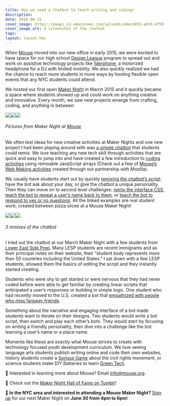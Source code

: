 ```yaml
---
title: How we used a chatbot to teach writing and coding!
description: 
date: 2016-06-15
cover_image: https://pwapi.s3.amazonaws.com/uploads/a9ecd491-adc0-4f59-8eb3-8654d055a020
cover_image_alt: A screenshot of the chatbot
tags:
layout: layout.hbs
---
```


When [Mouse](https://mouse.org/) moved into our new office in early 2015, we were excited to have space for our high school [Design League](https://mouse.org/mouse-design-league) program to spread out and work on assistive technology projects like [1derphone](https://www.instagram.com/p/BGiUJ8awRJp/), a motorized headphone for a DJ with limited mobility. We also quickly realized we had the chance to reach more students in more ways by hosting flexible open events that any NYC students could attend.

We hosted our first open [Maker Night](https://mouse.org/makernight) in March 2015 and it quickly became a space where students showed up and could work on anything creative and innovative. Every month, we saw new projects emerge from crafting, coding, and anything in between:

![](https://cdn-images-1.medium.com/max/800/1*eku7Cc10Y9NSFAm7MP7tYA.jpeg)![](https://cdn-images-1.medium.com/max/400/1*hA1_vnNXOvLg0WCWt6PluA.jpeg)![](https://cdn-images-1.medium.com/max/1200/1*ieyZhs_PDEsjWpTP8sDWaw.jpeg)

###### Pictures from Maker Night at [Mouse](http://mouse.org)

We often test ideas for new creative activities at Maker Nights and one new project I had been playing around with was [a simple chatbot](https://forest-noodle.glitch.me/) that students could remix. We love teaching any new tech skill through activities that are quick and easy to jump into and have created a few introduction to [coding](https://zircon-porch.glitch.me/) [activities](https://distinct-zoo.glitch.me/) using remixable JavaScript arrays (Check out a few of [Mouse’s Web Making activities](https://automatic-triangle.glitch.me/) created through our partnership with Mozilla).

We usually have students start out by quickly [remixing the chatbot’s script](https://efficacious-hook.glitch.me/): have the bot ask about your day, or give the chatbot a unique personality. Then they can move on to second level challenges: [remix the interface CSS](https://smart-raincoat.glitch.me/), [teach the bot to repeat a user’s name back to them](https://possible-boot.glitch.me/), or [teach the bot to respond to yes or no questions](https://obtainable-mosquito.glitch.me/). All the linked examples are real student work, created between pizza slices at a Mouse Maker Night!

![](https://cdn-images-1.medium.com/max/800/1*R7wDi-aaq56c6scszMkT9g.png)![](https://cdn-images-1.medium.com/max/800/1*4frB9lA0wqCuoQMb_lLdHQ.png)![](https://cdn-images-1.medium.com/max/800/1*B2IS5kkuK6FaQjmIsPJ3CA.png)

###### 3 remixes of the chatbot

I tried out the chatbot at our March Maker Night with a few students from [Lower East Side Prep](http://lespnyc.com/). Many LESP students are recent immigrants and as their principal notes on their website, their “student body represents more than 50 countries including the United States.” I sat down with a few LESP students, showed them the basics of editing the script and they instantly started creating.

Students who were shy to get started or were nervous that they had never coded before were able to get familiar by creating linear scripts that anticipated a user’s responses or building in simple logic. One student who had recently moved to the U.S. created a bot that [empathized with people who miss faraway friends](https://lucky-bassoon.glitch.me/).

Something about the narrative and engaging interface of a bot made students want to iterate on their designs. Two students would write a bot script, then switch and play each other’s bots. They would start by focusing on writing a friendly personality, then dive into a challenge like the bot learning a user’s name or a place name.

Moments like these are exactly what Mouse strives to create with technology focused youth development curriculum. We love seeing language arts students publish writing online and code their own websites, history students create a [Serious Game](https://www.youtube.com/watch?v=5D1iIEb49lE) about the civil rights movement, or science students make DIY Batteries to learn [Green Tech](https://www.youtube.com/watch?v=nofdW8nARTg).

📠 Interested in learning more about Mouse? Email [info@mouse.org](mailto:info@mouse.org).

🏅 Check out the [Maker Night Hall of Fame on Tumblr](http://makernighthalloffame.tumblr.com/)!

**🗽 In the NYC area and interested in attending a Mouse Maker Night?** [Sign up](http://mouse.org/makernight) for our next Maker Night on **June 30 from 4pm to 6pm**!
